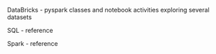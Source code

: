 DataBricks - pyspark classes and notebook activities exploring several datasets

SQL - reference

Spark - reference
